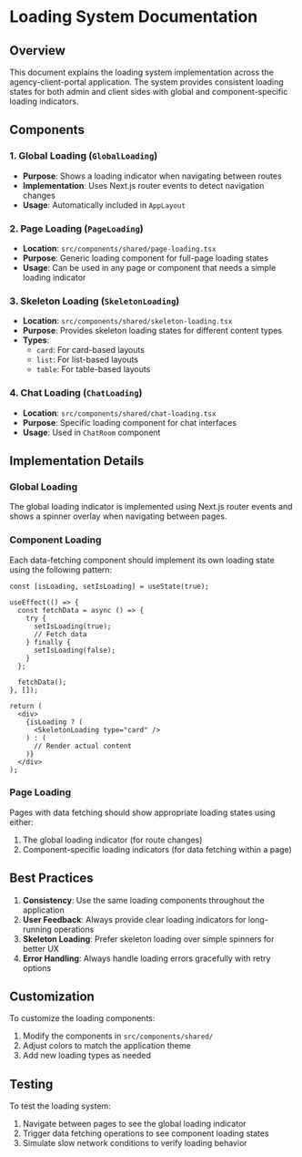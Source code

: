 # Loading System Documentation

## Overview

This document explains the loading system implementation across the agency-client-portal application. The system provides consistent loading states for both admin and client sides with global and component-specific loading indicators.

## Components

### 1. Global Loading (`GlobalLoading`)

- **Purpose**: Shows a loading indicator when navigating between routes
- **Implementation**: Uses Next.js router events to detect navigation changes
- **Usage**: Automatically included in `AppLayout`

### 2. Page Loading (`PageLoading`)

- **Location**: `src/components/shared/page-loading.tsx`
- **Purpose**: Generic loading component for full-page loading states
- **Usage**: Can be used in any page or component that needs a simple loading indicator

### 3. Skeleton Loading (`SkeletonLoading`)

- **Location**: `src/components/shared/skeleton-loading.tsx`
- **Purpose**: Provides skeleton loading states for different content types
- **Types**:
  - `card`: For card-based layouts
  - `list`: For list-based layouts
  - `table`: For table-based layouts

### 4. Chat Loading (`ChatLoading`)

- **Location**: `src/components/shared/chat-loading.tsx`
- **Purpose**: Specific loading component for chat interfaces
- **Usage**: Used in `ChatRoom` component

## Implementation Details

### Global Loading

The global loading indicator is implemented using Next.js router events and shows a spinner overlay when navigating between pages.

### Component Loading

Each data-fetching component should implement its own loading state using the following pattern:

```tsx
const [isLoading, setIsLoading] = useState(true);

useEffect(() => {
  const fetchData = async () => {
    try {
      setIsLoading(true);
      // Fetch data
    } finally {
      setIsLoading(false);
    }
  };

  fetchData();
}, []);

return (
  <div>
    {isLoading ? (
      <SkeletonLoading type="card" />
    ) : (
      // Render actual content
    )}
  </div>
);
```

### Page Loading

Pages with data fetching should show appropriate loading states using either:

1. The global loading indicator (for route changes)
2. Component-specific loading indicators (for data fetching within a page)

## Best Practices

1. **Consistency**: Use the same loading components throughout the application
2. **User Feedback**: Always provide clear loading indicators for long-running operations
3. **Skeleton Loading**: Prefer skeleton loading over simple spinners for better UX
4. **Error Handling**: Always handle loading errors gracefully with retry options

## Customization

To customize the loading components:

1. Modify the components in `src/components/shared/`
2. Adjust colors to match the application theme
3. Add new loading types as needed

## Testing

To test the loading system:

1. Navigate between pages to see the global loading indicator
2. Trigger data fetching operations to see component loading states
3. Simulate slow network conditions to verify loading behavior
